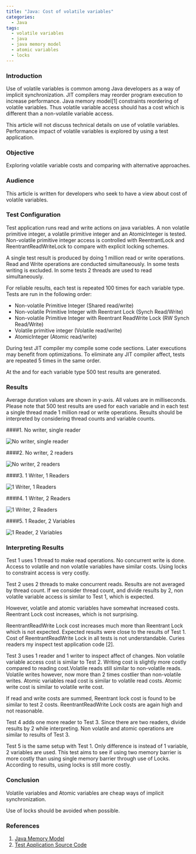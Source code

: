 ```yaml
---
title: "Java: Cost of volatile variables"
categories:
  - Java
tags:
  - volatile variables
  - java
  - java memory model
  - atomic variables
  - locks
---
```


### Introduction

Use of volatile variables is common among Java developers as a way of implicit synchronization. JIT compilers may reorder program execution to increase performance. Java memory model[1] constraints reordering of volatile variables. Thus volatile variable access should has a cost which is different than a non-volatile variable access.

This article will not discuss technical details on use of volatile variables. Performance impact of volatile variables is explored by using a test application.

### Objective

Exploring volatile variable costs and comparing with alternative approaches.

### Audience

This article is written for developers who seek to have a view about cost of volatile variables.

### Test Configuration

Test application runs read and write actions on java variables. A non volatile primitive integer, a volatile primitive integer and an AtomicInteger is tested. Non-volatile primitive integer access is controlled with ReentrantLock and ReentrantReadWriteLock  to compare with explicit locking schemes.

A single test result is produced by doing 1 million read or write operations. Read and Write operations are conducted simultaneously. In some tests writing is excluded. In some tests 2 threads are used to read simultaneously.

For reliable results, each test is repeated 100 times for each variable type. Tests are run in the following order:

* Non-volatile Primitive Integer (Shared read/write)
* Non-volatile Primitive Integer with Reentrant Lock (Synch Read/Write)
* Non-volatile Primitive Integer with Reentrant ReadWrite Lock (RW Synch Read/Write)
* Volatile primitive integer (Volatile read/write)
* AtomicInteger (Atomic read/write)

During test JIT compiler my compile some code sections. Later executions may benefit from optimizations. To eliminate any JIT compiler affect, tests are repeated 5 times in the same order.

At the and for each variable type 500 test results are generated.

### Results

Average duration values are shown in y-axis. All values are in milliseconds. Please note that 500 test results are used for each variable and in each test a single thread made 1 million read or write operations. Results should be interpreted by considering thread counts and variable counts.

####1. No writer, single reader

![No writer, single reader](https://1.bp.blogspot.com/-omjyDWEiNr4/XgR-Q3_Fu2I/AAAAAAAAD4k/5dARONSz6cs1g-qVHocycCADUj_BJ8xqwCLcBGAsYHQ/s1600/single_reader.png)

####2. No writer, 2 readers

![No writer, 2 readers](https://1.bp.blogspot.com/-WJuQ53IQHTk/XgR-vJ6tfqI/AAAAAAAAD4s/vuFlmYJDLHow6jCMfGdFoXIGrsD7uUzUACLcBGAsYHQ/s1600/2reader.png)

####3. 1 Writer, 1 Readers

![1 Writer, 1 Readers](https://1.bp.blogspot.com/-TuOFKDMVtuU/XgSLO5MHnxI/AAAAAAAAD5Y/H-8uwuLMnbEEJYdyK63dK7xTZdweb8W9wCLcBGAsYHQ/s1600/1reader1writer.png)

####4. 1 Writer, 2 Readers

![1 Writer, 2 Readers](https://1.bp.blogspot.com/-g9yEHpFfmPw/XgR_b1R4wTI/AAAAAAAAD44/X5WKzoyCWJATeJ_AcC9_3YkPmjkKkYqSQCLcBGAsYHQ/s640/2reader1writer.png)

####5. 1 Reader, 2 Variables

![1 Reader, 2 Variables](https://1.bp.blogspot.com/-FpRk3wFkbYI/XgR_lvBoxYI/AAAAAAAAD48/62dYspqlahg3mYW7IrF2RwjXV8rjsXQQgCLcBGAsYHQ/s1600/single_reader_2_reads.png)


### Interpreting Results

Test 1 uses 1 thread to make read operations. No concurrent write is done. Access to volatile and non volatile variables have similar costs. Using locks to constraint access is very costly.

Test 2 uses 2 threads to make concurrent reads. Results are not averaged by thread count. If we consider thread count, and divide results by 2, non volatile variable access is similar to  Test 1, which is expected.

However, volatile and atomic variables have somewhat increased costs. Reentrant Lock cost increases, which is not surprising.

ReentrantReadWrite Lock cost  increases much more than Reentrant Lock which is not expected. Expected results were close to the results of Test 1. Cost of ReentrantReadWrite Lock in all tests is not understandable. Curies readers my inspect test application code [2].

Test 3 uses 1 reader and 1 writer to inspect affect of changes. Non volatile variable access cost is similar to Test 2. Writing cost is slightly more costly compared to reading cost.Volatile reads still similar to non-volatile reads. Volatile writes however, now more than 2 times costlier than non-volatile writes. Atomic variables read cost is similar to volatile read costs. Atomic write cost is similar to volatile write cost.

If read and write costs are summed, Reentrant lock cost is found to be similar to test 2 costs. ReentrantReadWrite Lock costs are again high and not reasonable.

Test 4 adds one more reader to Test 3. Since there are two readers, divide results by 2 while interpreting. Non volatile and atomic operations are similar to results of Test 3.

Test 5 is the same setup with Test 1. Only difference is instead of 1 variable, 2 variables are used. This test aims to see if using two memory barrier is more costly than using single memory barrier through use of Locks. According to results, using locks is still more costly.

### Conclusion

Volatile variables and Atomic variables are cheap ways of implicit synchronization.

Use of locks should be avoided when possible.

### References

1. [Java Memory Model](https://docs.oracle.com/javase/specs/jls/se8/html/jls-17.html#jls-17.4)
2. [Test Application Source Code](https://github.com/habanoz/java-volatile-test)




